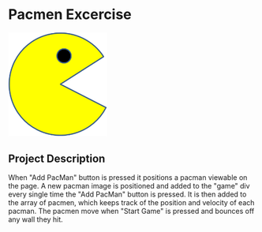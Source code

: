 # Pacmen Excercise
<img src= "PacMan1.png" width=200/>
<h2>Project Description</h2>
<p>When "Add PacMan" button is pressed it positions a pacman viewable on the page. A new pacman image is positioned and added to the "game" div every single time the "Add PacMan" button is pressed. It is then added to the array of pacmen, which keeps track of the position and velocity of each pacman. The pacmen move when "Start Game" is pressed and bounces off any wall they hit.</p>
